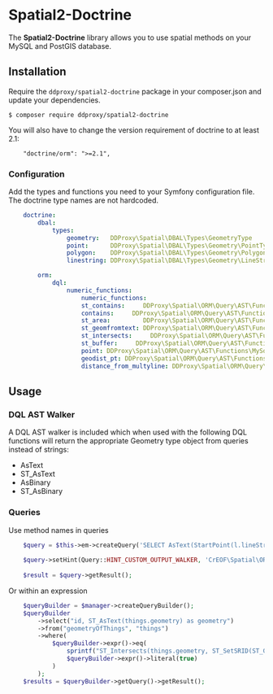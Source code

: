 # Spatial2-Doctrine

The **Spatial2-Doctrine** library allows you to use spatial methods on your
MySQL and PostGIS database.


## Installation

Require the `ddproxy/spatial2-doctrine` package in your composer.json and update
your dependencies.

    $ composer require ddproxy/spatial2-doctrine
    
You will also have to change the version requirement of doctrine to at least 2.1:

        "doctrine/orm": ">=2.1",

### Configuration
Add the types and functions you need to your Symfony configuration file. The doctrine type names are not hardcoded.

```yml
	doctrine:
	    dbal:
	        types:
	            geometry:   DDProxy\Spatial\DBAL\Types\GeometryType
	            point:      DDProxy\Spatial\DBAL\Types\Geometry\PointType
	            polygon:    DDProxy\Spatial\DBAL\Types\Geometry\PolygonType
	            linestring: DDProxy\Spatial\DBAL\Types\Geometry\LineStringType

	    orm:
	        dql:
	            numeric_functions:
	                numeric_functions:
					st_contains:     DDProxy\Spatial\ORM\Query\AST\Functions\MySql\STContains
					contains:     DDProxy\Spatial\ORM\Query\AST\Functions\MySql\Contains
					st_area:         DDProxy\Spatial\ORM\Query\AST\Functions\MySql\Area
					st_geomfromtext: DDProxy\Spatial\ORM\Query\AST\Functions\MySql\GeomFromText
					st_intersects:     DDProxy\Spatial\ORM\Query\AST\Functions\MySql\STIntersects
                	st_buffer:     DDProxy\Spatial\ORM\Query\AST\Functions\MySql\STBuffer
					point: DDProxy\Spatial\ORM\Query\AST\Functions\MySql\Point
					geodist_pt: DDProxy\Spatial\ORM\Query\AST\Functions\MySql\GeodistPt
                	distance_from_multyline: DDProxy\Spatial\ORM\Query\AST\Functions\MySql\DistanceFromMultyLine
```

## Usage


### DQL AST Walker
A DQL AST walker is included which when used with the following DQL functions will return the appropriate Geometry type object from queries instead of strings:

* AsText
* ST_AsText
* AsBinary
* ST_AsBinary

### Queries

Use method names in queries

```php
    $query = $this->em->createQuery('SELECT AsText(StartPoint(l.lineString)) MyLineStringEntity l');
    
    $query->setHint(Query::HINT_CUSTOM_OUTPUT_WALKER, 'CrEOF\Spatial\ORM\Query\GeometryWalker');
    
    $result = $query->getResult();
```

Or within an expression

```php
    $queryBuilder = $manager->createQueryBuilder();
    $queryBuilder
        ->select("id, ST_AsText(things.geometry) as geometry")
        ->from("geometryOfThings", "things")
        ->where(
            $queryBuilder->expr()->eq(
                sprintf("ST_Intersects(things.geometry, ST_SetSRID(ST_GeomFromGeoJSON('%s'), 4326))", $geoJsonPolygon),
                $queryBuilder->expr()->literal(true)
            )
        );
    $results = $queryBuilder->getQuery()->getResult();
```
